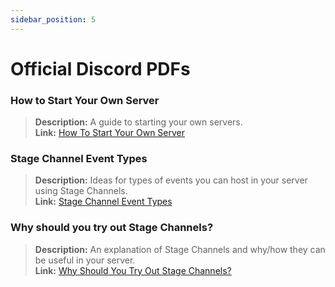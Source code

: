 ```yaml
---
sidebar_position: 5
---
```


# Official Discord PDFs
### **How to Start Your Own Server**
> __Description:__ A guide to starting your own servers.   <br/>
__Link:__ [How To Start Your Own Server](https://cdn.discordapp.com/attachments/847724269672333323/847727389541793802/Onboarding_Self_Service_Onesheet_1.pdf)

### **Stage Channel Event Types**
> __Description:__ Ideas for types of events you can host in your server using Stage Channels.   <br/>
__Link:__ [Stage Channel Event Types](https://cdn.discordapp.com/attachments/847724269672333323/847727472274309120/Stage_Channel_Event_Types_1_1.pdf)

### **Why should you try out Stage Channels?**
> __Description:__ An explanation of Stage Channels and why/how they can be useful in your server.   <br/>
__Link:__ [Why Should You Try Out Stage Channels?](https://cdn.discordapp.com/attachments/847724269672333323/847727607323557888/Stage_Channels_Partner_PDF.pdf)
